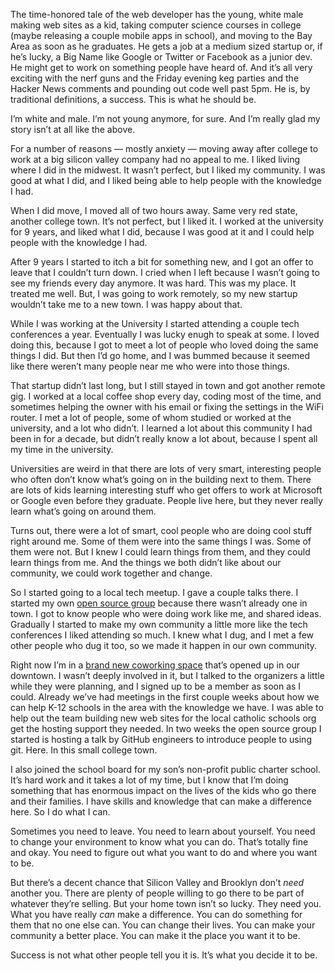 

The time-honored tale of the web developer has the young, white male making web sites as a kid, taking
computer science courses in college (maybe releasing a couple mobile apps in school), and moving to the Bay
Area as soon as he graduates. He gets a job at a medium sized startup or, if he’s lucky, a Big Name like
Google or Twitter or Facebook as a junior dev. He might get to work on something people have heard of. And
it’s all very exciting with the nerf guns and the Friday evening keg parties and the Hacker News comments
and pounding out code well past 5pm. He is, by traditional definitions, a success. This is what he should
be.

I’m white and male. I’m not young anymore, for sure. And I’m really glad my story isn’t at all like
the above.

For a number of reasons — mostly anxiety — moving away after college to work at a big silicon valley
company had no appeal to me. I liked living where I did in the midwest. It wasn’t perfect, but I liked my
community. I was good at what I did, and I liked being able to help people with the knowledge I had.

When I did move, I moved all of two hours away. Same very red state, another college town. It’s not perfect,
but I liked it. I worked at the university for 9 years, and liked what I did, because I was good at it and I
could help people with the knowledge I had.

After 9 years I started to itch a bit for something new, and I got an offer to leave that I couldn’t turn
down. I cried when I left because I wasn’t going to see my friends every day anymore. It was hard. This was
my place. It treated me well. But, I was going to work remotely, so my new startup wouldn’t take me to a new
town. I was happy about that.

While I was working at the University I started attending a couple tech conferences a year. Eventually I was
lucky enugh to speak at some. I loved doing this, because I got to meet a lot of people who loved doing the
same things I did. But then I’d go home, and I was bummed because it seemed like there weren’t many people
near me who were into those things.

That startup didn’t last long, but I still stayed in town and got another remote gig. I worked at a local
coffee shop every day, coding most of the time, and sometimes helping the owner with his email or fixing the
settings in the WiFi router. I met a lot of people, some of whom studied or worked at the university, and a
lot who didn’t. I learned a lot about this community I had been in for a decade, but didn’t really know a
lot about, because I spent all my time in the university.

Universities are weird in that there are lots of very smart, interesting people who often don’t know
what’s going on in the building next to them. There are lots of kids learning interesting stuff who get
offers to work at Microsoft or Google even before they graduate. People live here, but they never really learn
what’s going on around them.

Turns out, there were a lot of smart, cool people who are doing cool stuff right around me. Some of them were
into the same things I was. Some of them were not. But I knew I could learn things from them, and they could
learn things from me. And the things we both didn’t like about our community, we could work together and
change.

So I started going to a local tech meetup. I gave a couple talks there. I started my own [open source
group](http://opensourcelafayette.org) because there wasn’t already one in town. I got to know people who
were doing work like me, and shared ideas. Gradually I started to make my own community a little more like the
tech conferences I liked attending so much. I knew what I dug, and I met a few other people who dug it too, so
we made it happen in our own community.

Right now I’m in a [brand new coworking space](http://matchboxstudio.org/) that’s opened up in our
downtown. I wasn’t deeply involved in it, but I talked to the organizers a little while they were planning,
and I signed up to be a member as soon as I could. Already we’ve had meetings in the first couple weeks
about how we can help K-12 schools in the area with the knowledge we have. I was able to help out the team
building new web sites for the local catholic schools org get the hosting support they needed. In two weeks
the open source group I started is hosting a talk by GitHub engineers to introduce people to using git. Here.
In this small college town.

I also joined the school board for my son’s non-profit public charter school. It’s hard work and it takes
a lot of my time, but I know that I’m doing something that has enormous impact on the lives of the kids who
go there and their families. I have skills and knowledge that can make a difference here. So I do what I
can.

Sometimes you need to leave. You need to learn about yourself. You need to change your environment to know
what you can do. That’s totally fine and okay. You need to figure out what you want to do and where you want
to be.

But there’s a decent chance that Silicon Valley and Brooklyn don’t *need* another you. There are plenty of
people willing to go there to be part of whatever they’re selling. But your home town isn’t so lucky. They
need you. What you have really *can* make a difference. You can do something for them that no one else can.
You can change their lives. You can make your community a better place. You can make it the place you want it
to be.

Success is not what other people tell you it is. It’s what you decide it to be.